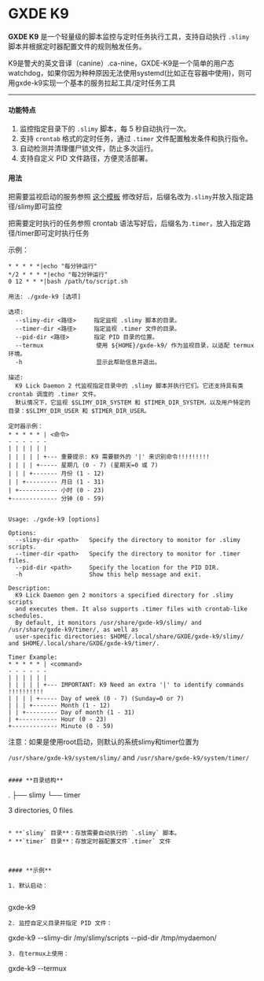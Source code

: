 # GXDE K9

**GXDE K9** 是一个轻量级的脚本监控与定时任务执行工具，支持自动执行 `.slimy` 脚本并根据定时器配置文件的规则触发任务。

K9是警犬的英文音译（canine）.ca-nine，GXDE-K9是一个简单的用户态watchdog，如果你因为种种原因无法使用systemd(比如正在容器中使用)，则可用gxde-k9实现一个基本的服务拉起工具/定时任务工具



---

#### **功能特点**

1. 监控指定目录下的 `.slimy` 脚本，每 5 秒自动执行一次。
2. 支持 `crontab` 格式的定时任务，通过 `.timer` 文件配置触发条件和执行指令。
3. 自动检测并清理僵尸锁文件，防止多次运行。
4. 支持自定义 PID 文件路径，方便灵活部署。

#### **用法**

把需要监视启动的服务参照 [这个模板](src/usr/share/gxde-k9/slimy/example.slimy.example) 修改好后，后缀名改为`.slimy`并放入指定路径/slimy即可监控

把需要定时执行的任务参照 crontab 语法写好后，后缀名为`.timer`，放入指定路径/timer即可定时执行任务


示例：

```
* * * * *|echo "每分钟运行"
*/2 * * * *|echo "每2分钟运行"
0 12 * * *|bash /path/to/script.sh
```


```
用法: ./gxde-k9 [选项]

选项:
  --slimy-dir <路径>     指定监视 .slimy 脚本的目录。
  --timer-dir <路径>     指定监视 .timer 文件的目录。
  --pid-dir <路径>       指定 PID 目录的位置。
  --termux               使用 ${HOME}/gxde-k9/ 作为监视目录，以适配 termux 环境。
  -h                     显示此帮助信息并退出。

描述:
  K9 Lick Daemon 2 代监视指定目录中的 .slimy 脚本并执行它们。它还支持具有类 crontab 调度的 .timer 文件。
  默认情况下，它监视 $SLIMY_DIR_SYSTEM 和 $TIMER_DIR_SYSTEM，以及用户特定的目录：$SLIMY_DIR_USER 和 $TIMER_DIR_USER。

定时器示例：
* * * * * | <命令>
- - - - - -
| | | | | |
| | | | | +--- 重要提示: K9 需要额外的 '|' 来识别命令!!!!!!!!!
| | | | +----- 星期几 (0 - 7) (星期天=0 或 7)
| | | +------- 月份 (1 - 12)
| | +--------- 月日 (1 - 31)
| +----------- 小时 (0 - 23)
+------------- 分钟 (0 - 59)


Usage: ./gxde-k9 [options]

Options:
  --slimy-dir <path>   Specify the directory to monitor for .slimy scripts.
  --timer-dir <path>   Specify the directory to monitor for .timer files.
  --pid-dir <path>     Specify the location for the PID DIR.
  -h                   Show this help message and exit.

Description:
  K9 Lick Daemon gen 2 monitors a specified directory for .slimy scripts
  and executes them. It also supports .timer files with crontab-like schedules.
  By default, it monitors /usr/share/gxde-k9/slimy/ and /usr/share/gxde-k9/timer/, as well as
  user-specific directories: $HOME/.local/share/GXDE/gxde-k9/slimy/ and $HOME/.local/share/GXDE/gxde-k9/timer/.

Timer Example:
* * * * * | <command>
- - - - - -
| | | | | |
| | | | | +--- IMPORTANT: K9 Need an extra '|' to identify commands !!!!!!!!!!
| | | | +----- Day of week (0 - 7) (Sunday=0 or 7)
| | | +------- Month (1 - 12)
| | +--------- Day of month (1 - 31)
| +----------- Hour (0 - 23)
+------------- Minute (0 - 59)
```
                                                           
注意：如果是使用root启动，则默认的系统slimy和timer位置为

`/usr/share/gxde-k9/system/slimy/` and `/usr/share/gxde-k9/system/timer/`
```

#### **目录结构**
```
.
├── slimy
└── timer

3 directories, 0 files
```

* **`slimy` 目录**：存放需要自动执行的 `.slimy` 脚本。
* **`timer` 目录**：存放定时器配置文件`.timer` 文件



#### **示例**

1. 默认启动：
   
   ```
   gxde-k9
   ```
2. 监控自定义目录并指定 PID 文件：
   
   ```
   gxde-k9 --slimy-dir /my/slimy/scripts --pid-dir /tmp/mydaemon/
   ```
3. 在termux上使用：
   
   ```
   gxde-k9 --termux
   ```

